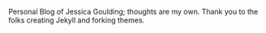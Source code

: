 Personal Blog of Jessica Goulding; thoughts are my own.
Thank you to the folks creating Jekyll and forking themes. 
